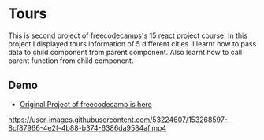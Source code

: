 
# Tours

This is second project of freecodecamps's 15 react project course.
In this project I displayed tours information of 5 different cities.
I learnt how to pass data to child component from parent component.
Also learnt how to call parent function from child component.

## Demo

- [Original Project of freecodecamp is here](https://react-projects-2-tours.netlify.app/)
 

https://user-images.githubusercontent.com/53224607/153268597-8cf87966-4e2f-4b88-b374-6386da9584af.mp4

